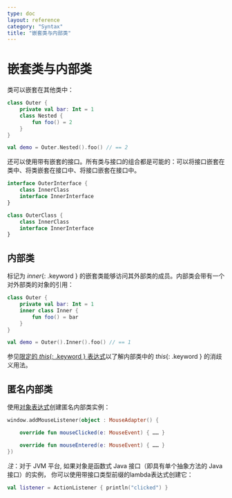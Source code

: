 ```yaml
---
type: doc
layout: reference
category: "Syntax"
title: "嵌套类与内部类"
---
```


# 嵌套类与内部类

类可以嵌套在其他类中：

<div class="sample" markdown="1" theme="idea" data-highlight-only>

```kotlin
class Outer {
    private val bar: Int = 1
    class Nested {
        fun foo() = 2
    }
}

val demo = Outer.Nested().foo() // == 2
```

</div>

还可以使用带有嵌套的接口。所有类与接口的组合都是可能的：可以将接口嵌套在类中、将类嵌套在接口中、将接口嵌套在接口中。

<div class="sample" markdown="1" theme="idea" data-highlight-only>

```kotlin
interface OuterInterface {
    class InnerClass
    interface InnerInterface
}

class OuterClass {
    class InnerClass
    interface InnerInterface
}
```

</div>

## 内部类

标记为 *inner*{: .keyword } 的嵌套类能够访问其外部类的成员。内部类会带有一个对外部类的对象的引用：

<div class="sample" markdown="1" theme="idea" data-highlight-only>

```kotlin
class Outer {
    private val bar: Int = 1
    inner class Inner {
        fun foo() = bar
    }
}

val demo = Outer().Inner().foo() // == 1
```

</div>

参见[限定的 *this*{: .keyword } 表达式](this-expressions.html)以了解内部类中的 *this*{: .keyword } 的消歧义用法。

## 匿名内部类

使用[对象表达式](object-declarations.html#对象表达式)创建匿名内部类实例：

<div class="sample" markdown="1" theme="idea" data-highlight-only>

```kotlin
window.addMouseListener(object : MouseAdapter() {

    override fun mouseClicked(e: MouseEvent) { …… }

    override fun mouseEntered(e: MouseEvent) { …… }
})
```

</div>

_注_：对于 JVM 平台, 如果对象是函数式 Java 接口（即具有单个抽象方法的 Java 接口）的实例，
你可以使用带接口类型前缀的lambda表达式创建它：

<div class="sample" markdown="1" theme="idea" data-highlight-only>

```kotlin
val listener = ActionListener { println("clicked") }
```

</div>
